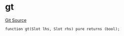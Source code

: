 # gt
[Git Source](https://github.com/lidofinance/community-staking-module/blob/d9f9dfd1023f7776110e7eb983ac3b5174e93893/src/lib/Types.sol)


```solidity
function gt(Slot lhs, Slot rhs) pure returns (bool);
```

